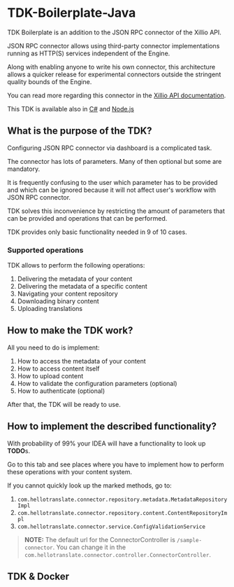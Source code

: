 # TDK-Boilerplate-Java

TDK Boilerplate is an addition to the JSON RPC connector of the Xillio API.

JSON RPC connector allows using third-party connector implementations running as HTTP(S) services independent of the Engine.

Along with enabling anyone to write his own connector, this architecture allows a quicker release for experimental connectors outside the stringent quality bounds of the Engine.

You can read more regarding this connector in the [Xillio API documentation](https://docs.xill.io/#connector-json-rpc).

This TDK is available also in [C#]() and [Node.js](https://github.com/xillio/TDK-Boilerplate-Node)

## What is the purpose of the TDK?
Configuring JSON RPC connector via dashboard is a complicated task.

The connector has lots of parameters. Many of then optional but some are mandatory.

It is frequently confusing to the user which parameter has to be provided and which can be ignored because it will not affect user's workflow with JSON RPC connector.

TDK solves this inconvenience by restricting the amount of parameters that can be provided and operations that can be performed.

TDK provides only basic functionality needed in 9 of 10 cases.

### Supported operations

TDK allows to perform the following operations:

 1. Delivering the metadata of your content
 2. Delivering the metadata of a specific content
 3. Navigating your content repository
 4. Downloading binary content
 5. Uploading translations

## How to make the TDK work?

All you need to do is implement:

1. How to access the metadata of your content
2. How to access content itself
3. How to upload content
4. How to validate the configuration parameters (optional)
5. How to authenticate (optional)

After that, the TDK will be ready to use.

## How to implement the described functionality?

With probability of 99% your IDEA will have a functionality to look up **TODO**s.

Go to this tab and see places where you have to implement how to perform these operations with your content system.

If you cannot quickly look up the marked methods, go to:
1. `com.hellotranslate.connector.repository.metadata.MetadataRepositoryImpl`
2. `com.hellotranslate.connector.repository.content.ContentRepositoryImpl`
3. `com.hellotranslate.connector.service.ConfigValidationService`

> **NOTE:** The default url for the ConnectorController is `/sample-connector`. You can change it in the `com.hellotranslate.connector.controller.ConnectorController`.

## TDK & Docker
